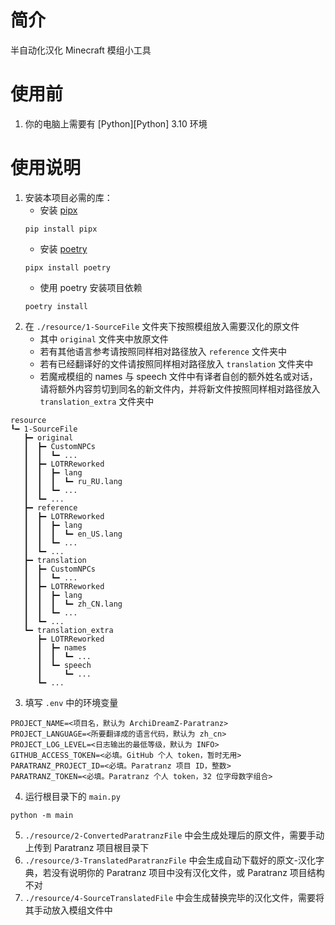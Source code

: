 # 简介
半自动化汉化 Minecraft 模组小工具


# 使用前
1. 你的电脑上需要有 [Python][Python] 3.10 环境

# 使用说明
1. 安装本项目必需的库：
    - 安装 [pipx](https://pipx.pypa.io/stable/installation/)
    ```shell
    pip install pipx
    ```
    - 安装 [poetry](https://python-poetry.org/docs/#installation)
    ```shell
    pipx install poetry
    ```
    - 使用 poetry 安装项目依赖
    ```shell
    poetry install
    ```
2. 在 `./resource/1-SourceFile` 文件夹下按照模组放入需要汉化的原文件
    - 其中 `original` 文件夹中放原文件
    - 若有其他语言参考请按照同样相对路径放入 `reference` 文件夹中
    - 若有已经翻译好的文件请按照同样相对路径放入 `translation` 文件夹中
    - 若魔戒模组的 names 与 speech 文件中有译者自创的额外姓名或对话，请将额外内容剪切到同名的新文件内，并将新文件按照同样相对路径放入 `translation_extra` 文件夹中
```text
resource
┖━ 1-SourceFile
   ┣━ original 
   ┃  ┣━ CustomNPCs
   ┃  ┃  ┗━ ...
   ┃  ┣━ LOTRReworked
   ┃  ┃  ┣━ lang
   ┃  ┃  ┃  ┗━ ru_RU.lang
   ┃  ┃  ┗━ ...
   ┃  ┗━ ...
   ┣━ reference 
   ┃  ┣━ LOTRReworked
   ┃  ┃  ┣━ lang
   ┃  ┃  ┃  ┗━ en_US.lang
   ┃  ┃  ┗━ ...
   ┃  ┗━ ...
   ┣━ translation
   ┃  ┣━ CustomNPCs
   ┃  ┃  ┗━ ...
   ┃  ┣━ LOTRReworked
   ┃  ┃  ┣━ lang
   ┃  ┃  ┃  ┗━ zh_CN.lang
   ┃  ┃  ┗━ ...
   ┃  ┗━ ...
   ┗━ translation_extra
      ┣━ LOTRReworked
      ┃  ┣━ names
      ┃  ┃  ┗━ ...
      ┃  ┗━ speech
      ┃     ┗━ ...
      ┗━ ...
```
3. 填写 `.env` 中的环境变量
```dotenv
PROJECT_NAME=<项目名，默认为 ArchiDreamZ-Paratranz>
PROJECT_LANGUAGE=<所要翻译成的语言代码，默认为 zh_cn>
PROJECT_LOG_LEVEL=<日志输出的最低等级，默认为 INFO>
GITHUB_ACCESS_TOKEN=<必填。GitHub 个人 token，暂时无用>
PARATRANZ_PROJECT_ID=<必填。Paratranz 项目 ID，整数>
PARATRANZ_TOKEN=<必填。Paratranz 个人 token，32 位字母数字组合>
```
4. 运行根目录下的 `main.py`
```shell
python -m main
```
5. `./resource/2-ConvertedParatranzFile` 中会生成处理后的原文件，需要手动上传到 Paratranz 项目根目录下
6. `./resource/3-TranslatedParatranzFile` 中会生成自动下载好的原文-汉化字典，若没有说明你的 Paratranz 项目中没有汉化文件，或 Paratranz 项目结构不对
7. `./resource/4-SourceTranslatedFile` 中会生成替换完毕的汉化文件，需要将其手动放入模组文件中
